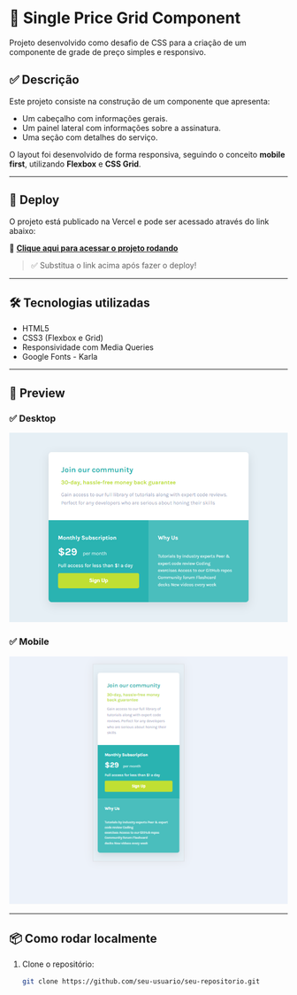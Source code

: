 # 💎 Single Price Grid Component

Projeto desenvolvido como desafio de CSS para a criação de um componente de grade de preço simples e responsivo.

## ✅ Descrição

Este projeto consiste na construção de um componente que apresenta:

- Um cabeçalho com informações gerais.
- Um painel lateral com informações sobre a assinatura.
- Uma seção com detalhes do serviço.

O layout foi desenvolvido de forma responsiva, seguindo o conceito **mobile first**, utilizando **Flexbox** e **CSS Grid**.

---

## 🚀 Deploy

O projeto está publicado na Vercel e pode ser acessado através do link abaixo:

🔗 **[Clique aqui para acessar o projeto rodando](https://single-price-grid-component-seven-jade.vercel.app/)**

> ✅ Substitua o link acima após fazer o deploy!

---

## 🛠️ Tecnologias utilizadas

- HTML5
- CSS3 (Flexbox e Grid)
- Responsividade com Media Queries
- Google Fonts - Karla

---

## 📸 Preview

### ✅ Desktop

![Desktop Preview](/img/desktopview.png)

### ✅ Mobile

![Mobile Preview](/img/mobile-view.png)

---

## 📦 Como rodar localmente

1. Clone o repositório:
   ```bash
   git clone https://github.com/seu-usuario/seu-repositorio.git
   ```
